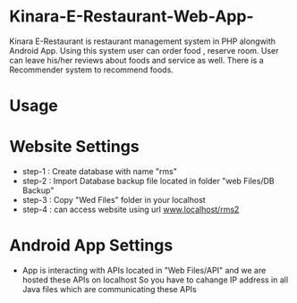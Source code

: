 # Kinara-E-Restaurant-Web-App-
Kinara E-Restaurant is restaurant management system in PHP alongwith Android App. Using this system user can order food , reserve room. User can leave his/her reviews about foods and service as well. There is a Recommender system to recommend foods.       

# Usage
# Website Settings
* step-1 : Create database with name "rms" <br>
* step-2 : Import Database backup file located in folder "web Files/DB Backup" <br>
* step-3 : Copy "Wed Files" folder in your localhost <br>
* step-4 : can access website using url www.localhost/rms2 <br>

# Android App Settings
* App is interacting with APIs located in "Web Files/API" and we are hosted these APIs on localhost
 So you have to cahange IP address in all Java files which are communicating these APIs
